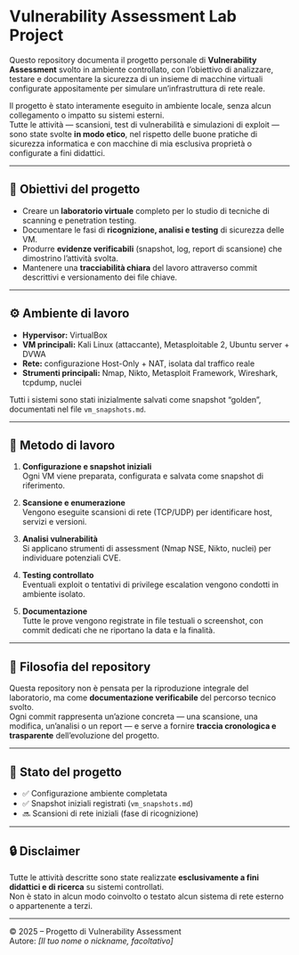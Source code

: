 # Vulnerability Assessment Lab Project

Questo repository documenta il progetto personale di **Vulnerability Assessment** svolto in ambiente controllato, con l’obiettivo di analizzare, testare e documentare la sicurezza di un insieme di macchine virtuali configurate appositamente per simulare un’infrastruttura di rete reale.

Il progetto è stato interamente eseguito in ambiente locale, senza alcun collegamento o impatto su sistemi esterni.  
Tutte le attività — scansioni, test di vulnerabilità e simulazioni di exploit — sono state svolte **in modo etico**, nel rispetto delle buone pratiche di sicurezza informatica e con macchine di mia esclusiva proprietà o configurate a fini didattici.

---

## 🎯 Obiettivi del progetto

- Creare un **laboratorio virtuale** completo per lo studio di tecniche di scanning e penetration testing.  
- Documentare le fasi di **ricognizione, analisi e testing** di sicurezza delle VM.  
- Produrre **evidenze verificabili** (snapshot, log, report di scansione) che dimostrino l’attività svolta.  
- Mantenere una **tracciabilità chiara** del lavoro attraverso commit descrittivi e versionamento dei file chiave.

---

## ⚙️ Ambiente di lavoro

- **Hypervisor:** VirtualBox  
- **VM principali:** Kali Linux (attaccante), Metasploitable 2, Ubuntu server + DVWA  
- **Rete:** configurazione Host-Only + NAT, isolata dal traffico reale  
- **Strumenti principali:** Nmap, Nikto, Metasploit Framework, Wireshark, tcpdump, nuclei  

Tutti i sistemi sono stati inizialmente salvati come snapshot “golden”, documentati nel file `vm_snapshots.md`.

---

## 🧾 Metodo di lavoro

1. **Configurazione e snapshot iniziali**  
   Ogni VM viene preparata, configurata e salvata come snapshot di riferimento.

2. **Scansione e enumerazione**  
   Vengono eseguite scansioni di rete (TCP/UDP) per identificare host, servizi e versioni.

3. **Analisi vulnerabilità**  
   Si applicano strumenti di assessment (Nmap NSE, Nikto, nuclei) per individuare potenziali CVE.

4. **Testing controllato**  
   Eventuali exploit o tentativi di privilege escalation vengono condotti in ambiente isolato.

5. **Documentazione**  
   Tutte le prove vengono registrate in file testuali o screenshot, con commit dedicati che ne riportano la data e la finalità.

---

## 🧱 Filosofia del repository

Questa repository non è pensata per la riproduzione integrale del laboratorio, ma come **documentazione verificabile** del percorso tecnico svolto.  
Ogni commit rappresenta un’azione concreta — una scansione, una modifica, un’analisi o un report — e serve a fornire **traccia cronologica e trasparente** dell’evoluzione del progetto.

---

## 📅 Stato del progetto

- ✅ Configurazione ambiente completata  
- ✅ Snapshot iniziali registrati (`vm_snapshots.md`)  
- 🔜 Scansioni di rete iniziali (fase di ricognizione)

---

## 🔒 Disclaimer

Tutte le attività descritte sono state realizzate **esclusivamente a fini didattici e di ricerca** su sistemi controllati.  
Non è stato in alcun modo coinvolto o testato alcun sistema di rete esterno o appartenente a terzi.

---

© 2025 – Progetto di Vulnerability Assessment  
Autore: *[Il tuo nome o nickname, facoltativo]*

